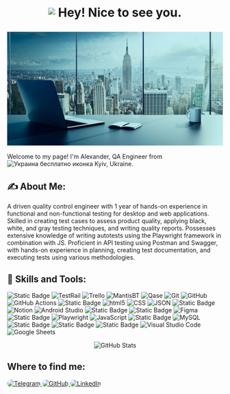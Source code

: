 <h1>
  <p align="center">
    <img src="https://camo.githubusercontent.com/ee9d678a838fdc800a7b1449bae75552c13bfa5afeb275eb6b315e02499c8ba0/68747470733a2f2f656d6f6a69732e736c61636b6d6f6a69732e636f6d2f656d6f6a69732f696d616765732f313533313834393433302f343234362f626c6f622d73756e676c61737365732e6769663f31353331383439343330" data-canonical-src="https://emojis.slackmojis.com/emojis/images/1531849430/4246/blob-sunglasses.gif?1531849430" style="max-width: 100%; display: inline-block; vertical-align: middle; height: 1em;" data-target="animated-image.originalImage"> Hey! Nice to see you.
  </p>
</h1>

<img src="https://github.com/AlexUA2022/AlexUA2022/blob/main/assets/1611085778_1-p-fon-dlya-linkedin-2.jpg" alt="Header" style="max-width: 100%;">

<p>
  Welcome to my page! I'm Alexander, QA Engineer from 
<img src="https://cdn-icons-png.flaticon.com/512/197/197572.png" width="13" height="13" alt="Украина бесплатно иконка" title="Украина бесплатно иконка">
 Kyiv, Ukraine.
</p>

<h2>✍️ About Me:</h2>
<p>
A driven quality control engineer with 1 year of hands-on experience in functional and non-functional testing for desktop and web applications. Skilled in creating test cases to assess product quality, applying black, white, and gray testing techniques, and writing quality reports. Possesses extensive knowledge of writing autotests using the Playwright framework in combination with JS. Proficient in API testing using Postman and Swagger, with hands-on experience in planning, creating test documentation, and executing tests using various methodologies.
</p>

<h2>🔧 Skills and Tools:</h2>
<p>

<img src="https://img.shields.io/badge/JIRA-4493f8?style=plastic&logo=jirasoftware&logoColor=%23FFFFFF" alt="Static Badge">
<img alt="TestRail" src="https://img.shields.io/badge/-TestRail-0052CC?style=plastic&logo=TestRail&logoColor=white" style="max-width: 100%;">
<img alt="Trello" src="https://img.shields.io/badge/-Trello-DA62AC?style=plastic&logo=Trello&logoColor=white" style="max-width: 100%;">
<img alt="MantisBT" src="https://img.shields.io/badge/-MantisBT-82B536?style=plastic&&logo=MantisBT&logoColor=white" style="max-width: 100%;">
<img alt="Qase" src="https://img.shields.io/badge/-Qase-8e58ff?style=plastic&logo=Qase&logoColor=white" style="max-width: 100%;">
<img alt="Git" src="https://img.shields.io/badge/-Git-F05032?style=plastic&logo=Git&logoColor=FFFFFF" style="max-width: 100%;">
<img alt="GitHub" src="https://img.shields.io/badge/-GitHub-FFFFFF?style=plastic&logo=GitHub&logoColor=black" style="max-width: 100%;">
<img alt="GitHub Actions" src="https://img.shields.io/badge/-GitHub Actions-4493f8?style=plastic&logo=GitHub Actions&logoColor=black" style="max-width: 100%;">
<img src="https://camo.githubusercontent.com/b734b07580704b3c4beff875f90d5cabb5fade821b5138b233cfac562520db2b/68747470733a2f2f696d672e736869656c64732e696f2f62616467652f4d69726f2d4c696d653f7374796c653d706c6173746963266c6f676f3d6d69726f" alt="Static Badge" data-canonical-src="https://img.shields.io/badge/Miro-Lime?style=plastic&amp;logo=miro" style="max-width: 100%;">
<img alt="html5" src="https://img.shields.io/badge/-HTML5-E34F26?style=plastic&logo=html5&logoColor=white" style="max-width: 100%;">
<img alt="CSS" src="https://img.shields.io/badge/-CSS-4493f8?style=plastic&logo=css&logoColor=#4493f8" style="max-width: 100%;">
<img alt="JSON" src="https://img.shields.io/badge/-JSON-072A50?style=plastic&logo=json&logoColor=#4493f8" style="max-width: 100%;">
<img src="https://camo.githubusercontent.com/2f905621ee5644a796e1b557db60e2f082406cd477bade76014eebcbc53e8e5a/68747470733a2f2f696d672e736869656c64732e696f2f62616467652f506f73746d616e2d2532334646364333373f7374796c653d706c6173746963266c6f676f3d706f73746d616e266c6f676f436f6c6f723d626c61636b" alt="Static Badge" data-canonical-src="https://img.shields.io/badge/Postman-%23FF6C37?style=plastic&amp;logo=postman&amp;logoColor=black" style="max-width: 100%;">
<img alt="Notion" src="https://img.shields.io/badge/-Notion-FFFFFF?style=plastic&logo=Notion&logoColor=black" style="max-width: 100%;">
<img alt="Android Studio" src="https://img.shields.io/badge/-Android Studio-4493f8?style=plastic&logo=Android Studio&logoColor=#4493f8" style="max-width: 100%;">
<img src="https://camo.githubusercontent.com/6af12c256e67be66d0e527efe2e2dcd568835cfdef3fee628d0547976685a8aa/68747470733a2f2f696d672e736869656c64732e696f2f62616467652f537761676765722d2532333037324135303f7374796c653d706c6173746963266c6f676f3d73776167676572266c6f676f436f6c6f723d253233383545413244" alt="Static Badge" data-canonical-src="https://img.shields.io/badge/Swagger-%23072A50?style=plastic&amp;logo=swagger&amp;logoColor=%2385EA2D" style="max-width: 100%;">
<img src="https://camo.githubusercontent.com/8996532bc6ee58fcf7d1104c31756629c1a4c6810525ac1f2b3e2db23dce9551/68747470733a2f2f696d672e736869656c64732e696f2f62616467652f436861726c65732d2532333138323846463f7374796c653d706c6173746963266c6f676f3d636861726c6573266c6f676f436f6c6f723d253233463346354635" alt="Static Badge" data-canonical-src="https://img.shields.io/badge/Charles-%231828FF?style=plastic&amp;logo=charles&amp;logoColor=%23F3F5F5" style="max-width: 100%;">
<img alt="Figma" src="https://img.shields.io/badge/-Figma-DA62AC?style=plastic&logo=Figma&logoColor=black" style="max-width: 100%;">
<img src="https://camo.githubusercontent.com/8fee7fc995514bcc981ba81f5d5e4fba63e404c7fa36b4764a0b6bbc348b7e71/68747470733a2f2f696d672e736869656c64732e696f2f62616467652f4465762d546f6f6c732d626c75653f7374796c653d706c6173746963266c6162656c436f6c6f723d6772617926636f6c6f723d626c7565" alt="Static Badge" data-canonical-src="https://img.shields.io/badge/Dev-Tools-blue?style=plastic&amp;labelColor=gray&amp;color=blue" style="max-width: 100%;">
<img alt="Playwright" src="https://img.shields.io/badge/-Playwright-8e58ff?style=plastic&logo=Playwright&logoColor=white" style="max-width: 100%;">
<img alt="JavaScript" src="https://img.shields.io/badge/-JavaScript-FFFF00?style=plastic&logo=JavaScript&logoColor=black" style="max-width: 100%;">
<img src="https://img.shields.io/badge/Linux-FFFFFF?style=plastic&logo=linux&logoColor=black&labelColor=FFFFFF" alt="Static Badge">
<img alt="MySQL" src="https://img.shields.io/badge/-MySQL-0052CC?style=plastic&logo=MySQL&logoColor=white" style="max-width: 100%;">
<img src="https://img.shields.io/badge/Confluence-82B536?style=plastic&logo=confluence&logoColor=%23172B4D" alt="Static Badge" style="max-width: 100%;">
<img src="https://img.shields.io/badge/Joomla-8e58ff?style=plastic&logo=Joomla&logoColor=%23172B4D" alt="Static Badge" style="max-width: 100%;">
<img src="https://img.shields.io/badge/XAMPP-FF6C37?style=plastic&logo=XAMPP&logoColor=%23172B4D" alt="Static Badge" style="max-width: 100%;">
<img alt="Visual Studio Code" src="https://img.shields.io/badge/-Visual Studio Code-4493f8?style=plastic&logo=visual studio code&logoColor=#4493f8" style="max-width: 100%;">
<img alt="Google Sheets" src="https://img.shields.io/badge/-Google Sheets-FFFFFF?style=plastic&logo=Google Sheets&logoColor=#4493f8" style="max-width: 100%;">

<div align="center">
  <img src="https://github-profile-summary-cards.vercel.app/api/cards/stats?username=AlexUA2022&theme=algolia" alt="GitHub Stats">
</div>

<h2> Where to find me:</h2>

<a href="http://t.me/av_saponov">
  <img alt="Telegram" src="https://img.shields.io/badge/Telegram-%234493f8.svg?&style=for-the-badge&logo=Telegram&logoColor=white" style="max-width: 100%; border-radius: 10px;">
</a>
<a href="https://github.com/AlexUA2022">
  <img alt="GitHub" src="https://img.shields.io/badge/GitHub-%2312100E.svg?&style=for-the-badge&logo=Github&logoColor=white" style="max-width: 100%; border-radius: 10px;">
</a>
<a href="https://www.linkedin.com/in/alexander-saponov">
  <img alt="LinkedIn" src="https://img.shields.io/badge/linkedin-%230077B5.svg?&style=for-the-badge&logo=linkedin&logoColor=white" style="max-width: 100%; border-radius: 10px;">
</a>







